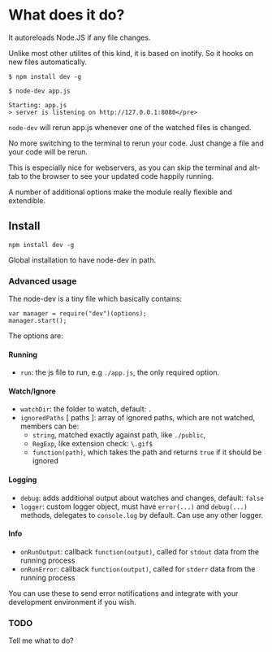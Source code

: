 # What does it do?

It autoreloads Node.JS if any file changes.

Unlike most other utilites of this kind, it is based on inotify. So it hooks on new files automatically.

    $ npm install dev -g

    $ node-dev app.js

    Starting: app.js
    > server is listening on http://127.0.0.1:8080</pre>

`node-dev` will rerun app.js whenever one of the watched files is
changed.

No more switching to the terminal to rerun your code. Just change a file and
your code will be rerun.

This is especially nice for webservers, as you can skip the terminal and
alt-tab to the browser to see your updated code happily running.

A number of additional options make the module really flexible and extendible.

## Install

`npm install dev -g`

Global installation to have node-dev in path.

### Advanced usage

The node-dev is a tiny file which basically contains:

    var manager = require("dev")(options);
    manager.start();


The options are:

#### Running

- `run`: the js file to run, e.g `./app.js`, the only required option.

#### Watch/Ignore

- `watchDir`: the folder to watch, default: `.`
- `ignoredPaths` [ paths ]: array of ignored paths, which are not watched, members can be:
    * `string`, matched exactly against path, like `./public`,
    * `RegExp`, like extension check: `\.gif$`
    * `function(path)`, which takes the path and returns `true` if it should be ignored

#### Logging
- `debug`: adds additional output about watches and changes, default: `false`
- `logger`: custom logger object, must have `error(...)` and `debug(...)` methods, delegates to `console.log` by default. Can use any other logger.

#### Info
- `onRunOutput`: callback `function(output)`, called for `stdout` data from the running process
- `onRunError`: callback `function(output)`, called for `stderr` data from the running process

You can use these to send error notifications and integrate with your development environment if you wish.

### TODO

Tell me what to do?

